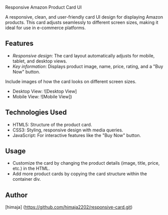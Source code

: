 Responsive Amazon Product Card UI

A responsive, clean, and user-friendly card UI design for displaying Amazon products. This card adjusts seamlessly to different screen sizes, making it ideal for use in e-commerce platforms.

## Features
- *Responsive design*: The card layout automatically adjusts for mobile, tablet, and desktop views.
- *Key information*: Displays product image, name, price, rating, and a "Buy Now" button.


Include images of how the card looks on different screen sizes.
- Desktop View: ![Desktop View]
- Mobile View: ![Mobile View])


## Technologies Used
- HTML5: Structure of the product card.
- CSS3: Styling, responsive design with media queries.
- JavaScript: For interactive features like the "Buy Now" button.

## Usage
- Customize the card by changing the product details (image, title, price, etc.) in the HTML.
- Add more product cards by copying the card structure within the container div.

## Author
[himaja] (https://github.com/himaja2202/responsive-card.git)
